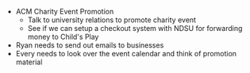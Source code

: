 <!-- 		@page { margin: 0.79in } 		P { margin-bottom: 0.08in } -->
<ul>
	<li>ACM Charity Event Promotion
<ul>
	<li>Talk to university relations to 		promote charity event</li>
	<li>See if we can setup a checkout 		system with NDSU for forwarding money to Child's Play</li>
</ul>
</li>
	<li>Ryan needs to send out emails to 	businesses</li>
	<li>Every needs to look over the event 	calendar and think of promotion material</li>
</ul>